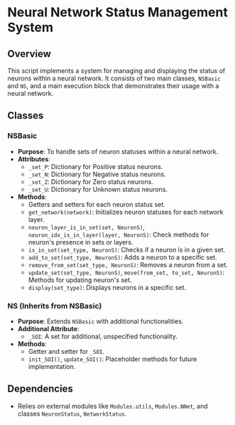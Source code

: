 # Neural Network Status Management System

## Overview
This script implements a system for managing and displaying the status of neurons within a neural network. It consists of two main classes, `NSBasic` and `NS`, and a main execution block that demonstrates their usage with a neural network.

## Classes

### NSBasic
- **Purpose**: To handle sets of neuron statuses within a neural network.
- **Attributes**:
  - `_set_P`: Dictionary for Positive status neurons.
  - `_set_N`: Dictionary for Negative status neurons.
  - `_set_Z`: Dictionary for Zero status neurons.
  - `_set_U`: Dictionary for Unknown status neurons.
- **Methods**:
  - Getters and setters for each neuron status set.
  - `get_network(network)`: Initializes neuron statuses for each network layer.
  - `neuron_layer_is_in_set(set, NeuronS)`, `neuron_idx_is_in_layer(layer, NeuronS)`: Check methods for neuron's presence in sets or layers.
  - `is_in_set(set_type, NeuronS)`: Checks if a neuron is in a given set.
  - `add_to_set(set_type, NeuronS)`: Adds a neuron to a specific set.
  - `remove_from_set(set_type, NeuronS)`: Removes a neuron from a set.
  - `update_set(set_type, NeuronS)`, `move(from_set, to_set, NeuronS)`: Methods for updating neuron's set.
  - `display(set_type)`: Displays neurons in a specific set.

### NS (Inherits from NSBasic)
- **Purpose**: Extends `NSBasic` with additional functionalities.
- **Additional Attribute**:
  - `_SOI`: A set for additional, unspecified functionality.
- **Methods**:
  - Getter and setter for `_SOI`.
  - `init_SOI()`, `update_SOI()`: Placeholder methods for future implementation.

## Dependencies
- Relies on external modules like `Modules.utils`, `Modules.NNet`, and classes `NeuronStatus`, `NetworkStatus`.
